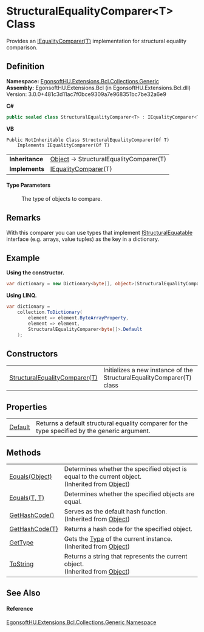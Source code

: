 # StructuralEqualityComparer&lt;T&gt; Class


Provides an <a href="https://learn.microsoft.com/dotnet/api/system.collections.generic.iequalitycomparer-1" target="_blank" rel="noopener noreferrer">IEqualityComparer(T)</a> implementation for structural equality comparison.



## Definition
**Namespace:** <a href="N_EgonsoftHU_Extensions_Bcl_Collections_Generic.md">EgonsoftHU.Extensions.Bcl.Collections.Generic</a>  
**Assembly:** EgonsoftHU.Extensions.Bcl (in EgonsoftHU.Extensions.Bcl.dll) Version: 3.0.0+481c3d11ac7f0bce9309a7e968351bc7be32a6e9

**C#**
``` C#
public sealed class StructuralEqualityComparer<T> : IEqualityComparer<T>

```
**VB**
``` VB
Public NotInheritable Class StructuralEqualityComparer(Of T)
	Implements IEqualityComparer(Of T)
```

<table><tr><td><strong>Inheritance</strong></td><td><a href="https://learn.microsoft.com/dotnet/api/system.object" target="_blank" rel="noopener noreferrer">Object</a>  →  StructuralEqualityComparer(T)</td></tr>
<tr><td><strong>Implements</strong></td><td><a href="https://learn.microsoft.com/dotnet/api/system.collections.generic.iequalitycomparer-1" target="_blank" rel="noopener noreferrer">IEqualityComparer</a>(T)</td></tr>
</table>



#### Type Parameters
<dl><dt /><dd>The type of objects to compare.</dd></dl>

## Remarks
With this comparer you can use types that implement <a href="https://learn.microsoft.com/dotnet/api/system.collections.istructuralequatable" target="_blank" rel="noopener noreferrer">IStructuralEquatable</a> interface (e.g. arrays, value tuples) as the key in a dictionary.

## Example


**Using the constructor.**  
``` C#
var dictionary = new Dictionary<byte[], object>(StructuralEqualityComparer<byte[]>.Default);
```


**Using LINQ.**  
``` C#
var dictionary =
    collection.ToDictionary(
        element => element.ByteArrayProperty,
        element => element,
        StructuralEqualityComparer<byte[]>.Default
    );
```


## Constructors
<table>
<tr>
<td><a href="M_EgonsoftHU_Extensions_Bcl_Collections_Generic_StructuralEqualityComparer_1__ctor.md">StructuralEqualityComparer(T)</a></td>
<td>Initializes a new instance of the StructuralEqualityComparer(T) class</td></tr>
</table>

## Properties
<table>
<tr>
<td><a href="P_EgonsoftHU_Extensions_Bcl_Collections_Generic_StructuralEqualityComparer_1_Default.md">Default</a></td>
<td>Returns a default structural equality comparer for the type specified by the generic argument.</td></tr>
</table>

## Methods
<table>
<tr>
<td><a href="https://learn.microsoft.com/dotnet/api/system.object.equals#system-object-equals(system-object)" target="_blank" rel="noopener noreferrer">Equals(Object)</a></td>
<td>Determines whether the specified object is equal to the current object.<br />(Inherited from <a href="https://learn.microsoft.com/dotnet/api/system.object" target="_blank" rel="noopener noreferrer">Object</a>)</td></tr>
<tr>
<td><a href="M_EgonsoftHU_Extensions_Bcl_Collections_Generic_StructuralEqualityComparer_1_Equals.md">Equals(T, T)</a></td>
<td>Determines whether the specified objects are equal.</td></tr>
<tr>
<td><a href="https://learn.microsoft.com/dotnet/api/system.object.gethashcode" target="_blank" rel="noopener noreferrer">GetHashCode()</a></td>
<td>Serves as the default hash function.<br />(Inherited from <a href="https://learn.microsoft.com/dotnet/api/system.object" target="_blank" rel="noopener noreferrer">Object</a>)</td></tr>
<tr>
<td><a href="M_EgonsoftHU_Extensions_Bcl_Collections_Generic_StructuralEqualityComparer_1_GetHashCode.md">GetHashCode(T)</a></td>
<td>Returns a hash code for the specified object.</td></tr>
<tr>
<td><a href="https://learn.microsoft.com/dotnet/api/system.object.gettype" target="_blank" rel="noopener noreferrer">GetType</a></td>
<td>Gets the <a href="https://learn.microsoft.com/dotnet/api/system.type" target="_blank" rel="noopener noreferrer">Type</a> of the current instance.<br />(Inherited from <a href="https://learn.microsoft.com/dotnet/api/system.object" target="_blank" rel="noopener noreferrer">Object</a>)</td></tr>
<tr>
<td><a href="https://learn.microsoft.com/dotnet/api/system.object.tostring" target="_blank" rel="noopener noreferrer">ToString</a></td>
<td>Returns a string that represents the current object.<br />(Inherited from <a href="https://learn.microsoft.com/dotnet/api/system.object" target="_blank" rel="noopener noreferrer">Object</a>)</td></tr>
</table>

## See Also


#### Reference
<a href="N_EgonsoftHU_Extensions_Bcl_Collections_Generic.md">EgonsoftHU.Extensions.Bcl.Collections.Generic Namespace</a>  
